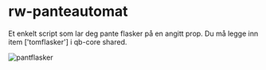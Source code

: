 # rw-panteautomat

Et enkelt script som lar deg pante flasker på en angitt prop. 
Du må legge inn item ['tomflasker'] i qb-core shared. 

![pantflasker](https://user-images.githubusercontent.com/71928222/205364113-dd95d639-9195-46ba-8fdb-8237f541ccc7.png)
